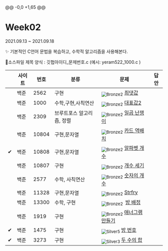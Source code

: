 @@ -0,0 +1,65 @@
<!-- tier 리스트 S -->

[Unrated]: https://user-images.githubusercontent.com/33937365/126247607-85783912-c11a-4d50-ac36-8cc7dcb75cd2.png
[Bronze5]: https://user-images.githubusercontent.com/33937365/126247611-e362d727-17a4-4737-a232-5827e185ab7c.png
[Bronze4]: https://user-images.githubusercontent.com/33937365/126247612-89cbc675-e1d4-43a2-950b-1cb014dca697.png
[Bronze3]: https://user-images.githubusercontent.com/33937365/126247613-b8408610-7bc4-40f8-804f-a30a45ddbb68.png
[Bronze2]: https://user-images.githubusercontent.com/33937365/126247614-d85dc6ff-a520-4c00-82bd-eb593b156bd8.png
[Bronze1]: https://user-images.githubusercontent.com/33937365/126247616-04b2ab30-9891-4b7b-8cb4-38e99b97e834.png
[Silver5]: https://user-images.githubusercontent.com/33937365/126247618-38c5c905-672b-4d75-808e-8a7d45ea577d.png
[Silver4]: https://user-images.githubusercontent.com/33937365/126247620-ba2d1b96-b0aa-4b88-80c5-71569c69bbc3.png
[Silver3]: https://user-images.githubusercontent.com/33937365/126247621-1b55b7f4-3a79-4348-8a63-f00c1813853e.png
[Silver2]: https://user-images.githubusercontent.com/33937365/126247622-a83b30a9-6618-4593-b775-6f6730afd3f6.png
[Silver1]: https://user-images.githubusercontent.com/33937365/126247625-8d82f8ab-6f95-4ef8-a243-be31f548596e.png
[Gold5]: https://user-images.githubusercontent.com/33937365/126247627-2979d4d5-915a-4c4e-adb7-c171f9bafe28.png
[Gold4]: https://user-images.githubusercontent.com/33937365/126247629-b24e1e24-4579-450f-bc3c-f166361091dd.png
[Gold3]: https://user-images.githubusercontent.com/33937365/126247630-80fb15af-debc-451d-a937-6c9c6bfa693b.png
[Gold2]: https://user-images.githubusercontent.com/33937365/126247633-7112f6a6-57da-4d1d-953f-5414ba8ffc3d.png
[Gold1]: https://user-images.githubusercontent.com/33937365/126247635-42bd3af9-e129-4379-b44a-22d75de3def6.png
[Platinum5]: https://user-images.githubusercontent.com/33937365/126247636-763e3bc4-43a9-4724-8ce1-c2288aecb636.png
[Platinum4]: https://user-images.githubusercontent.com/33937365/126247637-af30d243-2771-4966-b0bb-0901b9fd4989.png
[Platinum3]: https://user-images.githubusercontent.com/33937365/126247640-cfd654db-86d8-42a9-8d1b-0f3494758330.png
[Platinum2]: https://user-images.githubusercontent.com/33937365/126247641-3e60e9a6-5116-4005-a87d-bfb59969c87a.png
[Platinum1]: https://user-images.githubusercontent.com/33937365/126247643-23bba5ac-52c4-442a-a88a-2eb8998f6446.png
[Diamond5]: https://user-images.githubusercontent.com/33937365/126247645-870445bf-25d9-45ce-9c07-a25949ffad21.png
[Diamond4]: https://user-images.githubusercontent.com/33937365/126247646-b2d7e328-c205-448d-a5bf-c6294c07edaa.png
[Diamond3]: https://user-images.githubusercontent.com/33937365/126247647-db568f94-882f-410c-bd1b-63d49c87623c.png
[Diamond2]: https://user-images.githubusercontent.com/33937365/126247648-52f92f07-0fb9-4b1d-a344-6e9b81d81044.png
[Diamond1]: https://user-images.githubusercontent.com/33937365/126247649-4d068f63-f5e1-40df-910e-dceeb2b7de99.png
[Ruby5]: https://user-images.githubusercontent.com/33937365/126247652-94013ea7-9a96-4068-b922-01535c85801d.png
[Ruby4]: https://user-images.githubusercontent.com/33937365/126247655-a10f7077-6341-416e-938c-b500b7022aca.png
[Ruby3]: https://user-images.githubusercontent.com/33937365/126247656-d0e16a36-5080-4585-a465-4e4f5302beef.png
[Ruby2]: https://user-images.githubusercontent.com/33937365/126247659-1d249660-02a2-4a95-966f-074f99df70fe.png
[Ruby1]: https://user-images.githubusercontent.com/33937365/126247660-8e0d236d-eaef-42b3-8983-28f9e6c94ff9.png
<!-- tier 리스트 E -->

# Week02

2021.09.13 ~ 2021.09.18

✨ 기본적인 C언어 문법을 복습하고, 수학적 알고리즘을 사용해본다.



 📌소스파일 제목 양식 :  깃헙아이디\_문제번호.c  (예시:  yeram522_1000.c )

|      | 사이트 | 번호  | 분류                      | 문제                                                         | 답안 |
| ---- | ------ | ----- | ------------------------- | ------------------------------------------------------------ | ---- |
|      | 백준   | 2562  | 구현                      | <sub>![Bronze2]</sub>   [최댓값](https://www.acmicpc.net/problem/2562) |      |
|      | 백준   | 1000  | 수학,구현,사칙연산        | <sub>![Bronze2]</sub>   [대표값2](https://www.acmicpc.net/problem/2587) |      |
|      | 백준   | 2309  | 브루트포스 알고리즘, 정렬 | <sub>![Bronze2]</sub>  [일곱 난쟁이](https://www.acmicpc.net/problem/2309) |      |
|      | 백준   | 10804 | 구현,문자열               | <sub>![Bronze2]</sub>   [카드 역배치](https://www.acmicpc.net/problem/10804) |      |
| ✔    | 백준   | 10808 | 구현,문자열               | <sub>![Bronze2]</sub>   [알파벳 개수](https://www.acmicpc.net/problem/10808) |      |
|      | 백준   | 10807 | 구현                      | <sub>![Bronze2]</sub>  [개수 세기](https://www.acmicpc.net/problem/10807) |      |
|      | 백준   | 2577  | 수학, 사칙연산            | <sub>![Bronze2]</sub>  [숫자의 개수](https://www.acmicpc.net/problem/2577) |      |
|      | 백준   | 11328 | 구현,문자열               | <sub>![Bronze2]</sub>   [Strfry](https://www.acmicpc.net/problem/11328) |      |
|      | 백준   | 13300 | 수학, 구현                | <sub>![Bronze2] </sub>  [방 배정](https://www.acmicpc.net/problem/13300) |      |
|      | 백준   | 1919  | 구현                      | <sub>![Bronze2] </sub>  [애너그램 만들기](https://www.acmicpc.net/problem/1919) |      |
| ✔    | 백준   | 1475  | 구현                      | <sub>![Silver5] </sub> [방 번호](https://www.acmicpc.net/problem/1475) |      |
| ✔    | 백준   | 3273  | 구현                      | <sub>![Silver3] </sub>  [두 수의 합](https://www.acmicpc.net/problem/3273) |      |





